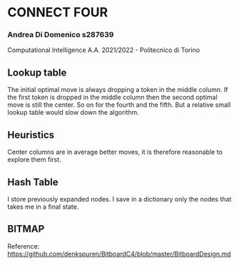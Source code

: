 # CONNECT FOUR
### Andrea Di Domenico s287639
Computational Intelligence A.A. 2021/2022 - Politecnico di Torino
## Lookup table
The initial optimal move is always dropping a token in the middle column. If the first token is dropped in the middle column then the second optimal move is still the center. So on for the fourth and the fifth. But a relative small lookup table would slow down the algorithm. 

## Heuristics
Center columns are in average better moves, it is therefore reasonable to explore them first.

## Hash Table
I store previously expanded nodes. I save in a dictionary only the nodes that takes me in a final state.

## BITMAP
Reference: https://github.com/denkspuren/BitboardC4/blob/master/BitboardDesign.md